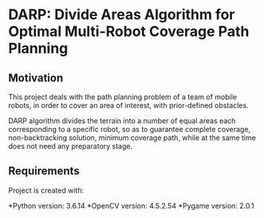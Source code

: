 # DARP: Divide Areas Algorithm for Optimal Multi-Robot Coverage Path Planning

## Motivation

This project deals with the path planning problem of a team of mobile robots, in order to cover an area of interest, with prior-defined obstacles.

DARP algorithm divides the terrain into a number of equal areas each corresponding to a specific robot, so as to guarantee complete coverage, non-backtracking solution, minimum coverage path, while at the same time does not need any preparatory stage.

## Requirements

Project is created with:

*Python version: 3.6.14
*OpenCV version: 4.5.2.54
*Pygame version: 2.0.1
